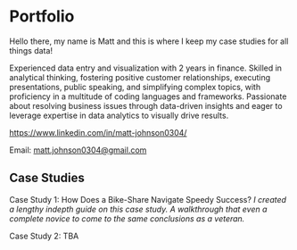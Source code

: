 # Portfolio
Hello there, my name is Matt and this is where I keep my case studies for all things data!


Experienced data entry and visualization with 2 years in finance. Skilled in analytical thinking, fostering positive customer relationships, executing presentations, public speaking, and simplifying complex topics, with proficiency in a multitude of coding languages and frameworks. Passionate about resolving business issues through data-driven insights and eager to leverage expertise in data analytics to visually drive results.

https://www.linkedin.com/in/matt-johnson0304/

Email: matt.johnson0304@gmail.com

## Case Studies

Case Study 1: How Does a Bike-Share Navigate Speedy Success? <em> I created a lengthy indepth guide on this case study. A walkthrough that even a complete novice to come to the same conclusions as a veteran.</em>

Case Study 2: TBA 
